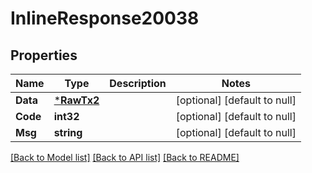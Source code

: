 # InlineResponse20038

## Properties
Name | Type | Description | Notes
------------ | ------------- | ------------- | -------------
**Data** | [***RawTx2**](RawTx2.md) |  | [optional] [default to null]
**Code** | **int32** |  | [optional] [default to null]
**Msg** | **string** |  | [optional] [default to null]

[[Back to Model list]](../README.md#documentation-for-models) [[Back to API list]](../README.md#documentation-for-api-endpoints) [[Back to README]](../README.md)

